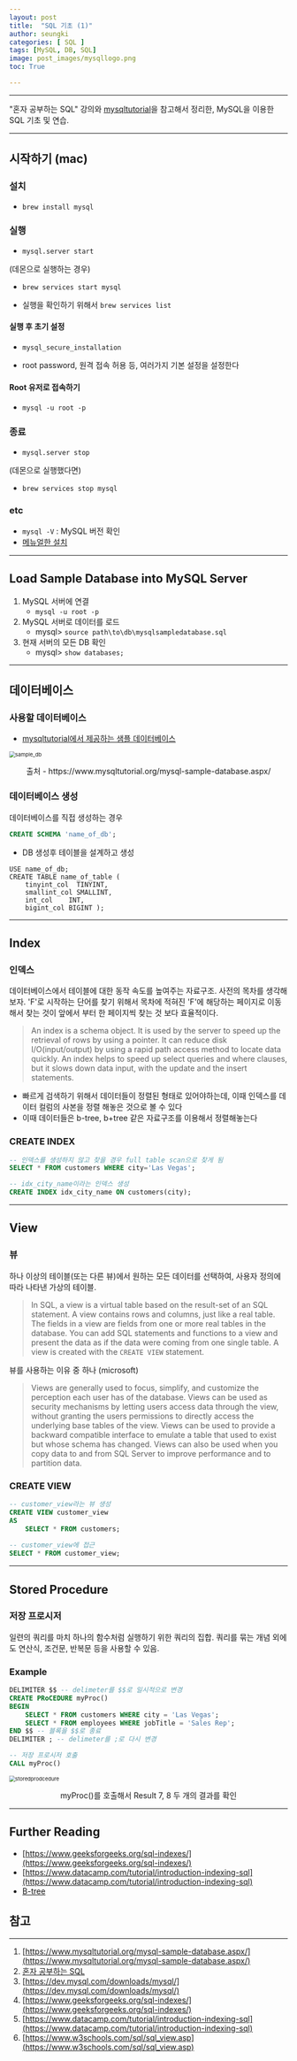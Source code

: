 ```yaml
---
layout: post
title:  "SQL 기초 (1)"
author: seungki
categories: [ SQL ]
tags: [MySQL, DB, SQL]
image: post_images/mysqllogo.png
toc: True

---
```

---
"혼자 공부하는 SQL" 강의와 [mysqltutorial](https://www.mysqltutorial.org/mysql-sample-database.aspx/)을 참고해서 정리한, MySQL을 이용한 SQL 기초 및 연습.

---

## 시작하기 (mac)

### 설치

* ```brew install mysql```

### 실행

* ```mysql.server start``` 

(데몬으로 실행하는 경우)

* ```brew services start mysql```

* 실행을 확인하기 위해서 ```brew services list```

#### 실행 후 초기 설정

* ```mysql_secure_installation```

* root password, 원격 접속 허용 등, 여러가지 기본 설정을 설정한다

#### Root 유저로 접속하기

* ```mysql -u root -p```

### 종료

* ```mysql.server stop```

(데몬으로 실행했다면)

* ```brew services stop mysql```

### etc

* ```mysql -V``` : MySQL 버전 확인
* [메뉴얼한 설치](https://dev.mysql.com/downloads/mysql/)

---

## Load Sample Database into MySQL Server

1. MySQL 서버에 연결 
   * ```mysql -u root -p```
2. MySQL 서버로 데이터를 로드
   * mysql> ```source path\to\db\mysqlsampledatabase.sql``` 
3. 현재 서버의 모든 DB 확인
   * mysql> ```show databases;```

---

## 데이터베이스

### 사용할 데이터베이스

* [mysqltutorial에서 제공하는 샘플 데이터베이스](https://www.mysqltutorial.org/wp-content/uploads/2018/03/mysqlsampledatabase.zip)

<img src="../post_images/2023-08-16-sql_1/sample_db.png" alt="sample_db" style="zoom:67%;" class='center-image'/>

<p align='center'>출처 - https://www.mysqltutorial.org/mysql-sample-database.aspx/</p>

### 데이터베이스 생성

데이터베이스를 직접 생성하는 경우

```sql
CREATE SCHEMA 'name_of_db';
```

* DB 생성후 테이블을 설계하고 생성

```mysql
USE name_of_db;
CREATE TABLE name_of_table (
    tinyint_col  TINYINT,
    smallint_col SMALLINT,
    int_col    INT,
    bigint_col BIGINT );
```

---

## Index

### 인덱스

데이터베이스에서 테이블에 대한 동작 속도를 높여주는 자료구조. 사전의 목차를 생각해보자. 'F'로 시작하는 단어를 찾기 위해서 목차에 적혀진 'F'에 해당하는 페이지로 이동해서 찾는 것이 앞에서 부터 한 페이지씩 찾는 것 보다 효율적이다.

> An index is a schema object. It is used by the server to speed up the retrieval of rows by using a pointer. It can reduce disk I/O(input/output) by using a rapid path access method to locate data quickly. An index helps to speed up select queries and where clauses, but it slows down data input, with the update and the insert statements. 

* 빠르게 검색하기 위해서 데이터들이 정렬된 형태로 있어야하는데, 이때 인덱스를 데이터 컬럼의 사본을 정렬 해놓은 것으로 볼 수 있다
* 이때 데이터들은 b-tree, b+tree 같은 자료구조를 이용해서 정렬해놓는다

### CREATE INDEX

```sql
-- 인덱스를 생성하지 않고 찾을 경우 full table scan으로 찾게 됨
SELECT * FROM customers WHERE city='Las Vegas';

-- idx_city_name이라는 인덱스 생성
CREATE INDEX idx_city_name ON customers(city);
```

---

## View

### 뷰

하나 이상의 테이블(또는 다른 뷰)에서 원하는 모든 데이터를 선택하여, 사용자 정의에 따라 나타낸 가상의 테이블.

> In SQL, a view is a virtual table based on the result-set of an SQL statement. A view contains rows and columns, just like a real table. The fields in a view are fields from one or more real tables in the database. You can add SQL statements and functions to a view and present the data as if the data were coming from one single table. A view is created with the `CREATE VIEW` statement. 

뷰를 사용하는 이유 중 하나 (microsoft)

> Views are generally used to focus, simplify, and customize the perception each user has of the database. Views can be used as security mechanisms by letting users access data through the view, without granting the users permissions to directly access the underlying base tables of the view. Views can be used to provide a backward compatible interface to emulate a table that used to exist but whose schema has changed. Views can also be used when you copy data to and from SQL Server to improve performance and to partition data.

### CREATE VIEW

```sql
-- customer_view라는 뷰 생성
CREATE VIEW customer_view
AS 
	SELECT * FROM customers;
	
-- customer_view에 접근
SELECT * FROM customer_view;
```

---

## Stored Procedure

### 저장 프로시저

일련의 쿼리를 마치 하나의 함수처럼 실행하기 위한 쿼리의 집합. 쿼리를 묶는 개념 외에도 연산식, 조건문, 반복문 등을 사용할 수 있음.

### Example

```sql
DELIMITER $$ -- delimeter를 $$로 일시적으로 변경
CREATE PRoCEDURE myProc()
BEGIN
	SELECT * FROM customers WHERE city = 'Las Vegas';
	SELECT * FROM employees WHERE jobTitle = 'Sales Rep';
END $$ -- 블록을 $$로 종료
DELIMITER ; -- delimeter를 ;로 다시 변경
```

```sql
-- 저장 프로시저 호출
CALL myProc()
```



<img src="../post_images/2023-08-16-sql_1/storedprodcedure.png" alt="storedprodcedure" style="zoom:67%;" class='center-image'/>

<p align='center'>myProc()를 호출해서 Result 7, 8 두 개의 결과를 확인</p>

---

## Further Reading

* [https://www.geeksforgeeks.org/sql-indexes/](https://www.geeksforgeeks.org/sql-indexes/)
* [https://www.datacamp.com/tutorial/introduction-indexing-sql](https://www.datacamp.com/tutorial/introduction-indexing-sql)
* [B-tree](https://www.geeksforgeeks.org/introduction-of-b-tree-2/)



## 참고

---

1. [https://www.mysqltutorial.org/mysql-sample-database.aspx/](https://www.mysqltutorial.org/mysql-sample-database.aspx/)
2. [혼자 공부하는 SQL](https://www.youtube.com/watch?v=_JURyg_KzHE&list=PLVsNizTWUw7GCfy5RH27cQL5MeKYnl8Pm&index=7)
3. [https://dev.mysql.com/downloads/mysql/](https://dev.mysql.com/downloads/mysql/)
4. [https://www.geeksforgeeks.org/sql-indexes/](https://www.geeksforgeeks.org/sql-indexes/)
5. [https://www.datacamp.com/tutorial/introduction-indexing-sql](https://www.datacamp.com/tutorial/introduction-indexing-sql)
6. [https://www.w3schools.com/sql/sql_view.asp](https://www.w3schools.com/sql/sql_view.asp)

